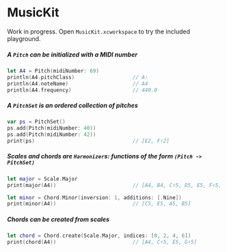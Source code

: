 # MusicKit

Work in progress. Open `MusicKit.xcworkspace` to try the included playground.

##### A `Pitch` can be initialized with a MIDI number
```Swift
let A4 = Pitch(midiNumber: 69)
println(A4.pitchClass)                   // A♮
println(A4.noteName)                     // A4
println(A4.frequency)                    // 440.0
```

##### A `PitchSet` is an ordered collection of pitches
```Swift
var ps = PitchSet()
ps.add(Pitch(midiNumber: 40))
ps.add(Pitch(midiNumber: 42))
print(ps)                                // [E2, F♯2]
```

##### Scales and chords are `Harmonizer`s: functions of the form `(Pitch -> PitchSet)`
```Swift
let major = Scale.Major
print(major(A4))                         // [A4, B4, C♯5, D5, E5, F♯5, G♯5]

let minor = Chord.Minor(inversion: 1, additions: [.Nine])
print(minor(A4))                         // [C5, E5, A5, B5]
```

##### Chords can be created from scales
```Swift
let chord = Chord.create(Scale.Major, indices: [0, 2, 4, 6])
print(chord(A4))                         // [A4, C♯5, E5, G♯5]
```

